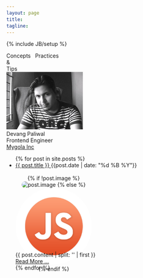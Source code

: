 ```yaml
---
layout: page
title: 
tagline:
---
```

{% include JB/setup %}


<div class="cpt top">Concepts &nbsp; Practices</div>
<div class="cpt center">&amp;</div>
<div class="cpt center">Tips</div>



<div class="card">
    <a class="logo" href="/">
      <span>
        <img src="devang.jpg" class="picture img-rounded"/>
       </span> 
  </a>
    <div class="heading-container">
        <div class="desc"><span class="text-warning">Devang Paliwal</span></div>
        <div class="desc">Frontend Engineer</div>
        <div class="desc"><a target="_blank" href="http://mygola.com">Mygola Inc</a></div>
    </div>  
</div>



<ul class="unstyled">
  {% for post in site.posts %}
    <div class="post-info">
  <li class="post-head">
    <a class="post-title" href="{{ post.url }}">
        {{ post.title }}
    </a>
    <span class="pull-right"> {{post.date | date: "%d %B %Y"}} </span>
    
  </li>
  </br>
  <div class="clearfix"> 
      <div class="pull-left text-center" style="width:200px;height:200px;text-align:center;">
          {% if !post.image %}
              <img style="border-radius:140px;" alt="post.image" src="/images/{{post.image }}.png">  
          {% else %}   
            <img style="border-radius:140px;" src="/images/javascript.png"> 
          {% endif %}   
      </div>
      <div class="pull-right" style="width:480px;">  
      {{ post.content | split: '<!-- more -->' | first }} 
      </div>
  </div>  
    <a class="btn btn-info read-more" href="{{ post.url}}">Read More ... </a>
    </div>
  {% endfor %}
</ul>
